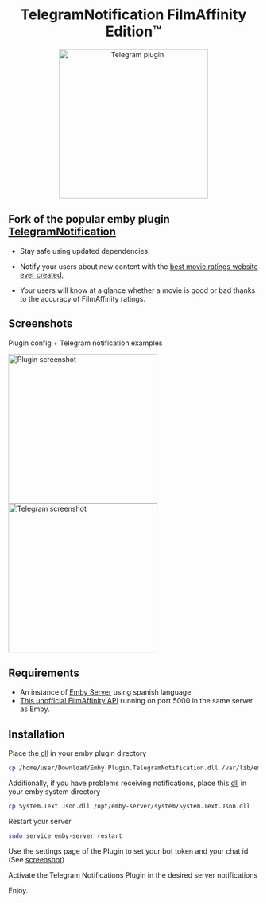 

<h1 align="center"> TelegramNotification FilmAffinity Edition™ </h1>
<p align="center">
  <img src="https://raw.githubusercontent.com/rafagale/Emby.Plugin.TelegramNotification/master/Emby.Plugin.TelegramNotification/thumb.png" width="300px" alt="Telegram plugin" />
</p>

## Fork of the popular emby plugin [TelegramNotification](https://github.com/bjoerns1983/Emby.Plugin.TelegramNotification)
- Stay safe using updated dependencies.

- Notify your users about new content with the [best movie ratings website ever created.](https://www.filmaffinity.com/)

- Your users will know at a glance whether a movie is good or bad thanks to the accuracy of FilmAffinity ratings.

## Screenshots
Plugin config + Telegram notification examples
<p align="left">
 <img src="https://raw.githubusercontent.com/rafagale/Emby.Plugin.TelegramNotification/master/screenshots/Screenshot_20210425-194411_r.png" width="300px" alt="Plugin screenshot" />
  
 <img src="https://raw.githubusercontent.com/rafagale/Emby.Plugin.TelegramNotification/master/screenshots/Screenshot_20210425-185058_r.png" width="300px" alt="Telegram screenshot" />
</p>

## Requirements
- An instance of [Emby Server](https://emby.media/download.html) using spanish language.
- [This unofficial FilmAffinity API](https://github.com/rafagale/filmaffinity-rest-api) running on port 5000 in the same server as Emby.


## Installation

Place the [dll](https://github.com/rafagale/Emby.Plugin.TelegramNotification/releases/tag/2.0.0) in your emby plugin directory

```sh
cp /home/user/Download/Emby.Plugin.TelegramNotification.dll /var/lib/emby/plugins/Emby.Plugin.TelegramNotification.dll
```

Additionally, if you have problems receiving notifications, place this [dll](https://github.com/rafagale/Emby.Plugin.TelegramNotification/raw/master/Emby.Plugin.TelegramNotification/System.Text.Json.dll) in your emby system directory

```sh
cp System.Text.Json.dll /opt/emby-server/system/System.Text.Json.dll
```

Restart your server

```sh
sudo service emby-server restart
```

Use the settings page of the Plugin to set your bot token and your chat id (See [screenshot](https://github.com/rafagale/Emby.Plugin.TelegramNotification/blob/master/screenshots/Screenshot_20210425-194411_r.png?raw=true))

Activate the Telegram Notifications Plugin in the desired server notifications

Enjoy.

